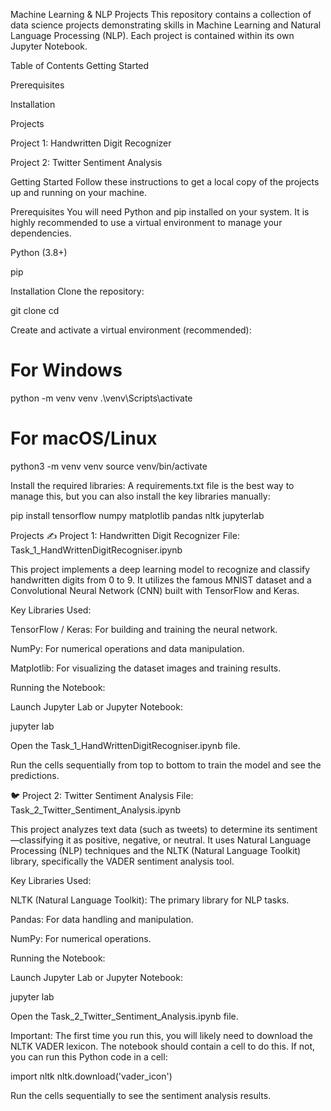 Machine Learning & NLP Projects
This repository contains a collection of data science projects demonstrating skills in Machine Learning and Natural Language Processing (NLP). Each project is contained within its own Jupyter Notebook.

Table of Contents
Getting Started

Prerequisites

Installation

Projects

Project 1: Handwritten Digit Recognizer

Project 2: Twitter Sentiment Analysis

Getting Started
Follow these instructions to get a local copy of the projects up and running on your machine.

Prerequisites
You will need Python and pip installed on your system. It is highly recommended to use a virtual environment to manage your dependencies.

Python (3.8+)

pip

Installation
Clone the repository:

git clone <your-repository-url>
cd <your-repository-name>

Create and activate a virtual environment (recommended):

# For Windows
python -m venv venv
.\venv\Scripts\activate

# For macOS/Linux
python3 -m venv venv
source venv/bin/activate

Install the required libraries:
A requirements.txt file is the best way to manage this, but you can also install the key libraries manually:

pip install tensorflow numpy matplotlib pandas nltk jupyterlab

Projects
✍️ Project 1: Handwritten Digit Recognizer
File: Task_1_HandWrittenDigitRecogniser.ipynb

This project implements a deep learning model to recognize and classify handwritten digits from 0 to 9. It utilizes the famous MNIST dataset and a Convolutional Neural Network (CNN) built with TensorFlow and Keras.

Key Libraries Used:

TensorFlow / Keras: For building and training the neural network.

NumPy: For numerical operations and data manipulation.

Matplotlib: For visualizing the dataset images and training results.

Running the Notebook:

Launch Jupyter Lab or Jupyter Notebook:

jupyter lab

Open the Task_1_HandWrittenDigitRecogniser.ipynb file.

Run the cells sequentially from top to bottom to train the model and see the predictions.

🐦 Project 2: Twitter Sentiment Analysis
File: Task_2_Twitter_Sentiment_Analysis.ipynb

This project analyzes text data (such as tweets) to determine its sentiment—classifying it as positive, negative, or neutral. It uses Natural Language Processing (NLP) techniques and the NLTK (Natural Language Toolkit) library, specifically the VADER sentiment analysis tool.

Key Libraries Used:

NLTK (Natural Language Toolkit): The primary library for NLP tasks.

Pandas: For data handling and manipulation.

NumPy: For numerical operations.

Running the Notebook:

Launch Jupyter Lab or Jupyter Notebook:

jupyter lab

Open the Task_2_Twitter_Sentiment_Analysis.ipynb file.

Important: The first time you run this, you will likely need to download the NLTK VADER lexicon. The notebook should contain a cell to do this. If not, you can run this Python code in a cell:

import nltk
nltk.download('vader_icon')

Run the cells sequentially to see the sentiment analysis results.

